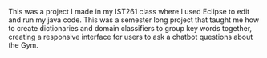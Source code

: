 This was a project I made in my IST261 class where I used Eclipse to edit and run my java code. This was a semester long project that taught me how to create dictionaries and domain classifiers
to group key words together, creating a responsive interface for users to ask a chatbot questions about the Gym. 
